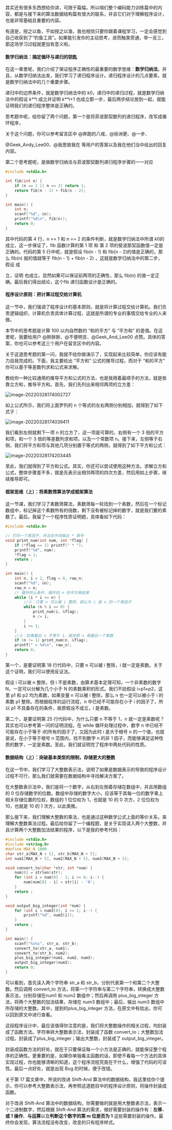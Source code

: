 其实还有很多东西想给你讲，可限于篇幅，所以咱们整个编码能力训练篇中的内容，都是与接下来的算法数据结构篇有很大的联系，并且它们对于理解程序设计，也是非常基础且重要的内容。

有道是，授之以鱼，不如授之以渔，我也相信只要你跟着课程学习，一定会感觉到自己收获到了“钓鱼工具”。如果能引发你的主动思考，进而触类旁通，举一反三，那这场学习过程就更加有意义啦。

#### 数学归纳法：搞定循环与递归的钥匙

在这一章里呢，我们介绍了保证程序正确性的最重要的数学思维：**数学归纳法**。并且，从数学归纳法出发，我们学习了递归程序设计。递归程序设计的几点要素，就是数学归纳法中的几个重要步骤。

递归中的边界条件，就是数学归纳法中的 *k*0，递归中的递归过程，就是数学归纳法中的假设 *k**i* 成立并证明 *k**i*+1 也成立那一步，最后两步结论放到一起，就能证明我们的递归程序整体是正确的。

思考题中呢，给你留了两个问题，第一个是将菲波那契数列的递归程序，改写成循环程序，

关于这个问题，你可以参考留言区中 @奔跑的八戒、@徐洲更、@一步、

@Geek_Andy_Lee00、@我思故我在 等用户的答案以及我在他们当中给出的回复内容。

第二个思考题呢，是做数学归纳法与菲波那契数列递归程序步骤的一一对应

```c
#include <stdio.h>

int fib(int n) {
    if (n == 1 || n == 2) return 1;
    return fib(n - 1) + fib(n - 2);  
}

int main() {
    int n;
    scanf("%d", &n);
    printf("%d\n", fib(n));
    return 0;
}
```

其中代码的第 4 行，n == 1 和 n == 2 的条件判断，就是数学归纳法中所谓 *k*0的成立，这一步保证了，fib 函数计算的第 1 项 和 第 2 项的斐波那契函数值一定是正确的。代码的第 5 行中呢，就是假设 fib(n - 1) 和 fib(n - 2)的值是正确的，那么 fib(n) 就的值就等于 fib(n - 1) + fib(n - 2) ，这就是数学归纳法中的第二步，假设 成

立，证明 也成立。显然如果可以保证前两项的正确性，那么 fib(n) 的值一定正确。最后我们得出结论，这个fib 递归函数设计是正确的。

#### 程序设计原则：把计算过程交给计算机

这一节中，我们强调了程序设计的基本原则，就是将计算过程交给计算机。我们负责逻辑组织，计算机负责具体计算过程，这就是所谓的专业的事情交给专业的人来做。

本节中的思考题是计算 100 以内自然数的 “和的平方” 与 “平方和” 的差值。在这里呢，我要给用户 @胖胖胖、@不便明言、@Geek_And_Lee00 点赞。具体的答案，你也可以参考这三个用户在留言区中的内容。

关于这道思考题的第一问，我就不给你做演示了，实现起来比较简单，你应该有能力自我完成的。下面，我主要给出 “平方和” 公式的推导过程，而对于 “和的平方” 你可以基于等差数列求和公式来求解。

教给你一种比较通用的推导平方和公式的方法，也是我用着最顺手的方法，就是依靠立方和，推导平方和。首先，我们先列出来相邻两项的立方差：

![image-20220328174002727](./img/image-20220328174002727-164846040465523.png)

如上公式所示，我们将上面罗列的 n 个等式的左右两侧分别相加，就得到了如下式子：

![image-20220328174039411](./img/image-20220328174039411-164846044109724.png)

我们看到左侧就剩下一项 n 的立方了，这一项是可算的，右侧有一个 3 倍的平方和项，和一个 3 倍的等差数列求和项，以及一个常数项 n。接下来，左侧等于右侧，我们将平方和项与其他几项分别置于等式的两侧，就得到了如下平方和公式：

![image-20220328174203445](./img/image-20220328174203445-164846052529625.png)

至此，我们就得到了平方和公式。其实，你还可以尝试使用这种方法，求解立方和公式，整体步骤差不多，就是先表示出相邻两项的四次方差，然后用如上步骤，继续推导即可。

#### 框架思维（上）：将素数筛算法学成框架算法

这一节课，我们学习了素数筛算法，素数筛每一轮找到一个素数，然后在一个标记数组中，标记掉这个素数所有的倍数，剩下没有被标记掉的数字，就是我们要的素数了。最后，我留了一个程序性质证明题，具体看如下代码：

```c
#include <stdio.h>

// 打印一个素因子，并且在中间输出 * 乘号
void print_num(int num, int *flag) {
    if (*flag == 1) printf(" * ");
    printf("%d", num);
    *flag = 1;
    return ;
}

int main() {
    int n, i = 2, flag = 0, raw_n;
    scanf("%d", &n);
    raw_n = n;
    // 循环终止条件，循环到 n 的平方根结束
    while (i * i <= n) {
        //①：只要 n 可以被 i 整除，就认为 i 是 n 的一个素因子
        while (n % i == 0) {
            print_num(i, &flag);
            n /= i;
        }
        i += 1;
    }
    //②：如果最后 n 不等于 1，就说明 n 是最后一个素数
    if (n != 1) print_num(n, &flag);
    printf(" = %d\n", raw_n);
    return 0;
}
```

第一个，是要证明第 18 行代码中，只要 n 可以被 i 整除，i 就一定是素数。关于这个证明，我们可以使用反证法。

假设 i 可以被 n 整除，但 i 不是素数，由算术基本定理可知，一个非素数的数字 N，一定可以分解为几个小于 N 的素数乘积的形式。我们不妨假设 i=p1×p2，这里 p1 和 p2 均为素数，如果变量 n 可以被 i 整除，那么 n 也一定可以被小于 i 的素数 p1 整除。而根据程序的运行流程，n 中已经不可能存在小于 i 的因子了，所以 p1 不具备存在的条件，故原假设不成立，i 是素数。

第二个，是要证明第 25 行代码中，为什么只要 n 不等于 1，n 就一定是素数呢？其实也可以参考第一问的证明流程。在 while 循环处理过程中，数字 n 中已经不可能存在小于等于 i的所有的因子了，又因为此时 i 是大于根号 n 的一个值，也就是说，在小于等于根号 n 范围内，找不到数字 n 的非 1 因子，而能够满足这种性质的数字，一定是素数。至此，我们就证明完了程序中两处代码的性质。

#### 数据结构（上）：突破基本类型的限制，存储更大的整数

在这一节中，我们学习了大整数表示法，说明了如果是数据表示的导致的程序设计过程不可行，那么我们就需要在数据结构中寻找解决方案了。

在大整数表示法中，我们是将一个数字，从右到左倒着存储在数组中，并且用数组的 0 位存储数字的位数。数组中存储的数字大小，应该等于其每一位的数字乘上相关存储位置的位权，数组的 1 位位权为 1，也就是 10 的 0 次方，2 位位权为 10，也就是 10 的 1 次方，以此类推。

那么接下来，我们理解大整数的乘法，也是通过这种数学公式上面的等价关系，来理解大整数乘法过程。最后给你留了一个编程题，是关于实现读入两个大整数，并且计算两个大整数加法结果的程序，以下是我的参考代码：

```c
#include <stdio.h>
#include <string.h>
#define MAX_N 1000
char str_a[MAX_N + 5], str_b[MAX_N + 5];
int num1[MAX_N + 5], num2[MAX_N + 5], num3[MAX_N + 5];

void convert_to(char *str, int *num) {
    num[0] = strlen(str);
    for (int i = num[0] - 1; i >= 0; i--) {
        num[num[0] - i] = str[i] - '0';
    }
    return ;
}

void output_big_integer(int *num) {
    for (int i = num3[0]; i >= 1; i--) {
        printf("%d", num3[i]);  
    }
    return ;
}

int main() {
    scanf("%s%s", str_a, str_b);
    convert_to(str_a, num1);
    convert_to(str_b, num2);
    plus_big_integer(num1, num2, num3);
    output_big_integer(num3);
    return 0;
}
```

可以看到，首先读入两个字符串 str_a 和 str_b，分别代表第一个和第二个大整数。然后调用 convert_to 方法，将第一个字符串与第二个字符串，转换成大整数表示法，分别存储在num1 和 num2 数组中；然后再调用 plus_big_integer 方法，将两个大整数的加法结果，存储在 num3 数组中；最后，输出 num3 数组中所存储的大整数。其中，提到的plus_big_integer 方法，在原文中有给出，你可以回到原文中进行查看。

这段程序设计中，最应该值得你注意的是，我们将大整数操作的相关过程，均封装成了函数方法。字符串转大整数表示法，封装成了函数 convert_to；大整数加法过程，封装成了plus_big_integer；输出大整数，封装成了 output_big_integer。

封装成函数方法的好处，就在于只要保证每一个小方法是正确的，就能保证整个程序的正确性。更重要的是，如果你单独看主函数的话，即使不看每一个方法的具体实现过程，你也能够清晰的知道，这个程序流程究竟在干什么，增强了代码的可读性。最后一点好处，就是出现 Bug 的时候，便于改错。

关于第 17 篇文章中，所说的改进 Shift-And 算法中的数据结构，我这里给你个提示，你可以参考大整数表示法，再参照这道题目中的程序设计原则，将操作封装成函数。

对于改进 Shift-And 算法中的数据结构，你需要做的就是用大整数表示法，表示一个二进制数字，然后根据 Shift-And 算法的需求，做好需要封装的操作有：**左移**、**或 1 操作**、**与运算**以及**判断这个数字的第 m 位是否为 1** 这些需要封装的操作。最终你会发现，算法流程没有改变，改变的只有程序样式。

